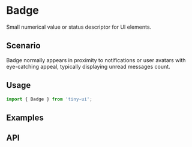 # Badge

Small numerical value or status descriptor for UI elements.

## Scenario

Badge normally appears in proximity to notifications or user avatars with eye-catching appeal, typically displaying unread messages count.

## Usage

```js
import { Badge } from 'tiny-ui';
```

## Examples

<!--{demo}-->

## API


